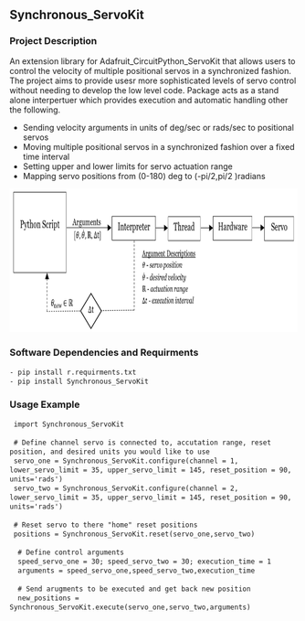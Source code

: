 ## Synchronous_ServoKit

### Project Description
An extension library for Adafruit_CircuitPython_ServoKit that allows users to control the velocity of multiple positional servos in a synchronized fashion. The project aims to provide usesr more sophisticated levels of servo control without needing to develop the low level code.  Package acts as a stand alone interpertuer which provides execution and automatic handling other the following. 

 - Sending velocity arguments in units of deg/sec or rads/sec to positional servos 
 - Moving multiple positional servos in a synchronized fashion over a fixed time interval
 - Setting upper and lower limits for servo actuation range 
 - Mapping servo positions from (0-180) deg to (-pi/2,pi/2 )radians


<p align="center">
<img src="https://github.com/Jesse-Redford/Synchronous_ServoKit/blob/master/(1)%20Process_Diagram_Synchronous_ServoKit.PNG" width="1050" height="250"> 
</p>



### Software Dependencies and Requirments
    - pip install r.requirments.txt
    - pip install Synchronous_ServoKit


### Usage Example

     import Synchronous_ServoKit
  
     # Define channel servo is connected to, accutation range, reset position, and desired units you would like to use 
     servo_one = Synchronous_ServoKit.configure(channel = 1, lower_servo_limit = 35, upper_servo_limit = 145, reset_position = 90, units='rads')
     servo_two = Synchronous_ServoKit.configure(channel = 2, lower_servo_limit = 35, upper_servo_limit = 145, reset_position = 90, units='rads')
  
     # Reset servo to there "home" reset positions
     positions = Synchronous_ServoKit.reset(servo_one,servo_two) 
  
      # Define control arguments 
      speed_servo_one = 30; speed_servo_two = 30; execution_time = 1 
      arguments = speed_servo_one,speed_servo_two,execution_time
  
      # Send arugments to be executed and get back new position 
      new_positions = Synchronous_ServoKit.execute(servo_one,servo_two,arguments)
      
   

  
  
  
  
